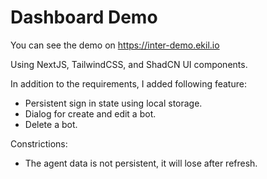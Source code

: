 # Dashboard Demo

You can see the demo on https://inter-demo.ekil.io

Using NextJS, TailwindCSS, and ShadCN UI components.

In addition to the requirements, I added following feature:

- Persistent sign in state using local storage.
- Dialog for create and edit a bot.
- Delete a bot.

Constrictions:

- The agent data is not persistent, it will lose after refresh.
